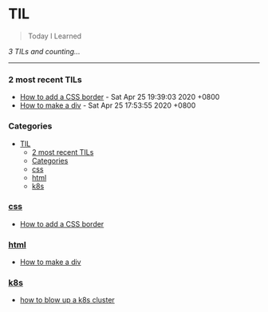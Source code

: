 # TIL

> Today I Learned

_3 TILs and counting..._

---

### 2 most recent TILs

- [How to add a CSS border](css/how-to-add-a-border.md) - Sat Apr 25 19:39:03 2020 +0800
- [How to make a div](html/how-to-make-a-div.md) - Sat Apr 25 17:53:55 2020 +0800

### Categories

- [TIL](#til)
    - [2 most recent TILs](#2-most-recent-tils)
    - [Categories](#categories)
    - [css](#css)
    - [html](#html)
    - [k8s](#k8s)

### [css](#css)

- [How to add a CSS border](css/how-to-add-a-border.md)

### [html](#html)

- [How to make a div](html/how-to-make-a-div.md)

### [k8s](#k8s)

- [how to blow up a k8s cluster](k8s/how-to-blow-up-a-cluster.md)

[1]: https://simonwillison.net/2020/Apr/20/self-rewriting-readme/
[2]: https://github.com/jbranchaud/til
